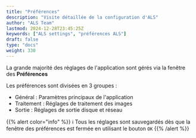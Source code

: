 ```yaml
---
title: "Préférences"
description: "Visite détaillée de la configuration d'ALS"
author: "ALS Team"
lastmod: 2024-12-28T23:45:25Z
keywords: ["ALS settings", "préférences ALS"]
draft: false
type: "docs"
weight: 330
---
```


La grande majorité des réglages de l'application sont gérés via la fenêtre des **Préférences**

Les préférences sont divisées en 3 groupes :

- Général : Paramètres principaux de l'application
- Traitement : Réglages de traitement des images
- Sortie : Réglages de sortie disque et réseau

{{% alert color="info" %}}
ℹ️ Tous les réglages sont sauvegardés dès que la fenêtre des préférences est fermée en utilisant le bouton `OK`
{{% /alert %}}
